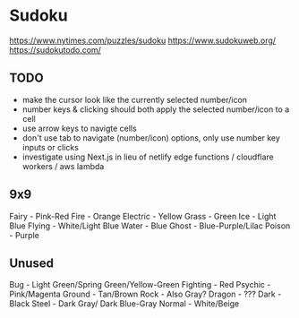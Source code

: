 # Sudoku

https://www.nytimes.com/puzzles/sudoku
https://www.sudokuweb.org/
https://sudokutodo.com/

## TODO

- make the cursor look like the currently selected number/icon
- number keys & clicking should both apply the selected number/icon to a cell
- use arrow keys to navigte cells
- don't use tab to navigate (number/icon) options, only use number key inputs or clicks
- investigate using Next.js in lieu of netlify edge functions / cloudflare workers / aws lambda

## 9x9

Fairy - Pink-Red
Fire - Orange
Electric - Yellow
Grass - Green
Ice - Light Blue
Flying - White/Light Blue
Water - Blue
Ghost - Blue-Purple/Lilac
Poison - Purple

## Unused

Bug - Light Green/Spring Green/Yellow-Green
Fighting - Red
Psychic - Pink/Magenta
Ground - Tan/Brown
Rock - Also Gray?
Dragon - ???
Dark - Black
Steel - Dark Gray/ Dark Blue-Gray
Normal - White/Beige
